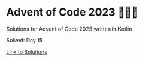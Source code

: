 # Advent of Code 2023 🎄🌟🎅
Solutions for Advent of Code 2023 written in Kotlin

Solved: Day 15

[Link to Solutions](https://github.com/patrick-elmquist/Advent-of-Code-2023/tree/main/src/main/kotlin)
